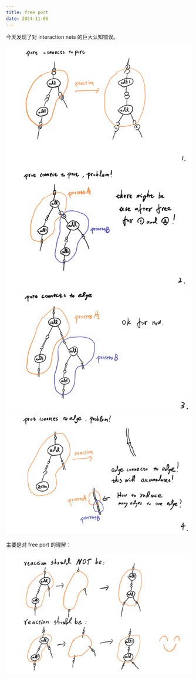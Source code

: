 ```yaml
---
title: free port
date: 2024-11-06
---
```


今天发现了对 interaction nets 的巨大认知错误。

![](images/19-202411060548.jpg)
![](images/20-202411060552.jpg)
![](images/21-202411060553.jpg)
![](images/22-202411060553.jpg)

主要是对 free port 的理解：

![](images/23-202411060755.jpg)
